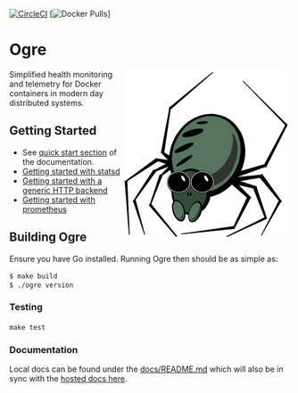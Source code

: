 [![CircleCI](https://circleci.com/gh/ideal-co/ogre.svg?style=shield)](https://circleci.com/gh/ideal-co/ogre)
[![Docker Pulls](https://img.shields.io/docker/pulls/idealco/ogre.svg?maxAge=604800)]
# Ogre
<img align="right" width="300" height="300" src=https://github.com/ideal-co/ogre-assets/blob/master/images/ogre-green-300.png>
Simplified health monitoring and telemetry for Docker containers in modern day
distributed systems.

## Getting Started
- See [quick start section](https://lowellmower.com/1/01/ogre-doc/#quick-start) of the documentation.
- [Getting started with statsd](https://youtu.be/MjhH5YD570U)
- [Getting started with a generic HTTP backend](https://youtu.be/jZ3DDbNvkX4)
- [Getting started with prometheus](https://youtu.be/680R_YYbaCQ)

## Building Ogre

Ensure you have Go installed. Running Ogre then should be as simple as:
```console
$ make build
$ ./ogre version
```

### Testing

``make test``

### Documentation

Local docs can be found under the [docs/README.md](./docs/README.md) which will
also be in sync with the [hosted docs here](https://lowellmower.com/1/01/ogre-doc/).
